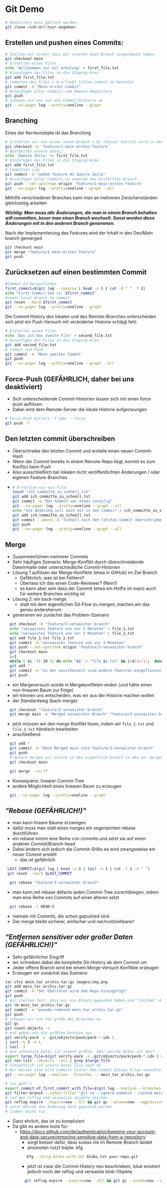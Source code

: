 
# Git Demo

```bash
# Repository muss geklont werden.
git clone <ssh-Url-hier-angeben>
```

## Erstellen und pushen eines Commits:

  ```bash
  # Stellen wir sicher dass wir unseren main Branch ausgecheckt haben.
  git checkout main
  # Erstellen eines Files
  echo 'Willkommen zur Git Schulung' > first_file.txt
  # Hinzufügen des Files in die Staging-Area
  git add first_file.txt
  # Commiten des Files (-m erlaubt inline-commit in Konsole)
  git commit -m "Mein erster Commit"
  # Hinzufügen aller Commits zum Remote-Repository 
  git push
  # schauen wir uns nun die Commit-Historie an
  git --no-pager log --pretty=oneline --graph
  ```

## Branching
Eines der Kernkonzepte ist das Branching
```bash
# Erstellen wir nun einen neuen Branch (-b) (dieser Schritt wird in der Regel über Gitlab/etc. gelöst);
git checkout -b 'feature/1-main-erstes-feature'
# Bearbeiten unsere Datei;
echo 'Zweite Zeile' >> first_file.txt
# Hinzufügen des Files in die Staging-Area
git add first_file.txt
# Committen sie;
git commit -m "added feature #1 Zweite Zeile"
# Hinzufügen aller Commits zu unserem neu erstellten Branch
git push --set-upstream origin 'feature/1-main-erstes-feature'
git --no-pager log --pretty=oneline --graph --all 
```
Mithilfe verschiedener Branches kann man an mehreren Zwischenständen gleichzeitig arbeiten

**_Wichtig: Man muss alle Änderungen, die man in einem Branch behalten will committen, bevor man einen Branch wechselt. Sonst werden diese Änderungen mit in den anderen Branch genommen._** 

Nach der Implementierung des Features wird der Inhalt in den Dev/Main branch gemerged
```bash
git checkout main 
git merge "feature/1-main-erstes-feature"
git push
```

## Zurücksetzen auf einen bestimmten Commit
```bash
#Commit-Id herausfinden
first_commit=$(git log --reverse | head -n 1 | cut -d " " -f 2)
echo "First Commit-Sha is: $first_commit"
#reset local branch to commit
git reset --hard $first_commit
git --no-pager log --pretty=oneline --graph
```
Die Commit History des lokalen und des Remote-Branches unterscheiden sich jetzt
ein Push-Versuch mit veränderter Historie schlägt fehl:
```bash
# Erstellen eines Files
echo 'Das ist das zweite File' > second_file.txt
# Hinzufügen des Files in die Staging-Area
git add second_file.txt
# Commit und Push
git commit -m 'Mein zweiter Commit'
git push
git --no-pager log --pretty=oneline --graph --all 
```

## Force-Push (GEFÄHRLICH, daher bei uns deaktiviert)
- Sich unterscheidende Commit-Historien lassen sich mit einen force push auflösen:
- Dabei wird dem Remote-Server die lokale Historie aufgezwungen
```bash
# Force-Push mittels -f oder --force
git push -f
```


## Den letzten commit überschreiben
- Überschreibe den letzten Commit und erstelle einen neuen Commit-Hash
- Wenn der Commit bereits in einem Remote-Repo liegt, kommt es zum Konflict beim Push
- Also ausschließlich bei lokalen nicht veröffentlichten Änderungen / oder eigenen Feature-Branches
- ```bash   
  # Erstellen wir ein File
  touch "ich_committe_zu_schnell.txt"
  git add ich_committe_zu_schnell.txt
  git commit -m "Der kommit war etwas voreilig"
  git --no-pager log --pretty=oneline --graph --all
  echo "die Änderung soll noch mit in den Commit" > ich_committe_zu_schnell.txt             
  git add ich_committe_zu_schnell.txt
  git commit --amend -m "Schnell noch den letzten Commit überschrieben"
  git push
  git --no-pager log --pretty=oneline --graph --all
  ```

## Merge
- Zusammenführen mehrerer Commits
- Sehr häufiges Szenario: Merge-Konflikt durch überschneidende Dateiinhalte oder unterschiedliche Commit-Historien
- Lösung 1 auflösen der Merge-Konflikte (etwa in GitHub) im Ziel Branch
  - Gefährlich, was ist bei Fehlern?
  - Überlass ich das einen Code-Reviewer? (Nein!)
  - es kann aber sein dass der Commit (etwa ein Hotfix im main) auch für weitere Branches wichtig ist
- Lösung 2: ein back-merge
  - statt mit dem eigentlichen Git-Flow zu mergen, machen wir das genau andersherum
- generieren wir zunächst das Problem-Szenario
```bash
  git checkout -b "feature/3-verwaister-branch"
  echo "verwaistes feature von vor 3 Monaten" > file_1.txt
  echo "verwaistes feature von vor 3 Monaten" > file_2.txt
  git add file_1.txt file_2.txt
  git commit -m "verwaistes feature von vor 3 Monaten"
  git push --set-upstream origin "feature/3-verwaister-branch"
  git checkout main
  i=1
  while [ $i -lt 10 ]; do echo "$i" > "file_$i.txt" && i=$[$i+1];  done 
  git add *
  git commit -m "in der zwischenzeit sind andere features eingeflossen"
  git push
```
- ein Mergeversuch würde in Mergekonflikten enden (und hätte einen non-linearen Baum zur Folge)
- wir können uns entscheiden, was wir aus der Historie machen wollen
- der Standardweg (back-merge):
```bash
  git checkout "feature/3-verwaister-branch"
  git merge main -m "Merged verwaister Branch" "feature/3-verwaister-branch"
```
- jetzt müssen wir den merge Konflikt lösen, indem wir ```file_1.txt``` und ```file_2.txt``` händisch bearbeiten
- anschließend:
```bash
  git add *
  git commit -m "Back-Merged main into feature/3-verwaister-branch"
  git push 
  # Danach mergen wir zurück in den eigentlich branch in den wir mergen wollen
  git checkout main

  git merge --no-ff 
```
- Konsequenz: linearer Commit-Tree
- andere Möglichkeit eines linearen Baum zu erzeugen
```bash
  git --no-pager log --pretty=oneline --graph 
```
## _"Rebase (GEFÄHRLICH!)"_
- man kann lineare Bäume erzwingen
- dafür muss man statt eines merges ein sogenannten rebase durchführen
- ein rebase nimmt eine Reihe con commits und setzt sie auf einen anderen Commit/Branch-head
- Dabei ändern sich jedoch die Commit-SHAs es wird zwangsweise ein neuer Commit erstellt
  - das ist gefährlich
```bash
 LAST_COMMIT=$(git log | head -n 2 | tail -n 1 | cut -f 2 -d " ")
 git reset --hard $LAST_COMMIT
```
```bash
  git rebase "feature/3-verwaister-branch"
```

- man kann mit rebase defacto jeden Commit-Tree zurechtbiegen, indem man eine Reihe von Commits auf einen älteren setzt
```bash
  git rebase -i HEAD~3
```
- niemals mit Commits, die schon gepushed sind
- Der merge bleibt sicherer, einfacher und nachvollziehbarer!

## _"Entfernen sensitiver oder großer Daten (GEFÄHRLICH!)"_
- Sehr gefährlicher Eingriff
- wir schreiben dabei die komplette Git-History ab dem Commit um
- Jeder offene Branch wird bei einem Merge-Versuch Konflikte erzeugen
- Erzeugen wir zunächst das Szenario
```bash
tar cfvz mein_tar_archiv.tar.gz images/img.png
git add mein_tar_archiv.tar.gz
git commit -m "Der Übeltäter wird dem Repo hinzugefügt"
git push
# Wir stellen fest, dass wir ein Binary gepushed haben und "löschen" dieses (scheinbar).
git rm mein_tar_archiv.tar.gz
git commit -m "pseudo-removed mein_tar_archiv.tar.gz"
git push 
# schauen wir nun die größe des Branches an
git gc
git count-objects -v
# und geben uns die größten Dateien aus
git verify-pack -v .git/objects/pack/pack-*.idx \
| sort -k 3 -n \
| tail -3
# die untereste Datei ist unsere größte, aber welche Datei ist das?
export large_file=$(git verify-pack -v .git/objects/pack/pack-*.idx | sort -k 3 -n | tail -1 | cut -d " " -f 1)
git rev-list --objects --all | grep $large_file
# Tatsächlich ist unsere Datei also noch da
# Wir müssen also alle Commits hinter dem Commit dieses Files neuschreiben um jeden Snapshot zu entfernen
git --no-pager log --oneline --branches -- mein_tar_archiv.tar.gz

# los geht's
export commit_of_first_commit_with_file=$(git log --oneline --branches -- mein_tar_archiv.tar.gz | tail -n 1 | cut -d " " -f 1)
git filter-branch --index-filter "git rm --ignore-unmatch --cached mein_tar_archiv.tar.gz" -- "$commit_of_first_commit_with_file^.."
# und den reflog und verwaiste objekte löschen
git reflog expire --expire=now --all && git gc --prune=now --aggressive
# jetzt müsste die Anderung noch gepushed werden
# lieber nicht tun
```
- Ganz ehrlich, das ist zu kompliziert
- Da gibt es andere tools für: 
  - https://docs.github.com/de/authentication/keeping-your-account-and-data-secure/removing-sensitive-data-from-a-repository
    - sorgt besser dafür, dass sowas nie im Remote-Branch landet 
    - ansonsten nutzt bsplw. bfg 
    ```bash
       bfg --strip-blobs-with-ids blobs.txt your-repo.git
    ```
    - jetzt ist zwar die Commit-History neu beschrieben, lokal existiert jedoch noch der reflog und verwaiste blob-Objekte
    ```bash 
      git reflog expire --expire=now --all && git gc --prune=now --aggressive
    ```